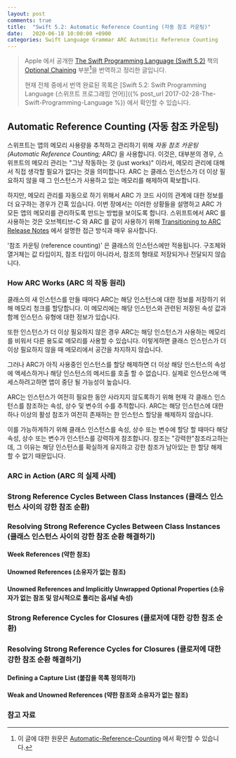 ```yaml
---
layout: post
comments: true
title:  "Swift 5.2: Automatic Reference Counting (자동 참조 카운팅)"
date:   2020-06-18 10:00:00 +0900
categories: Swift Language Grammar ARC Automitic Reference Counting
---
```


> Apple 에서 공개한 [The Swift Programming Language (Swift 5.2)](https://docs.swift.org/swift-book/) 책의 [Optional Chaining](https://docs.swift.org/swift-book/LanguageGuide/AutomaticReferenceCounting.html) 부분[^Automatic-Reference-Counting]을 번역하고 정리한 글입니다.
>
> 현재 전체 중에서 번역 완료된 목록은 [Swift 5.2: Swift Programming Language (스위프트 프로그래밍 언어)]({% post_url 2017-02-28-The-Swift-Programming-Language %}) 에서 확인할 수 있습니다.

## Automatic Reference Counting (자동 참조 카운팅)

스위프트는 앱의 메모리 사용량을 추적하고 관리하기 위해 _자동 참조 카운팅 (Automatic Reference Counting; ARC)_ 을 사용합니다. 이것은, 대부분의 경우, 스위프트의 메모리 관리는 "그냥 작동하는 것 (just works)" 이라서, 메모리 관리에 대해서 직접 생각할 필요가 없다는 것을 의미합니다. ARC 는 클래스 인스턴스가 더 이상 필요하지 않을 때 그 인스턴스가 사용하고 있는 메모리를 해제하여 확보합니다.

하지만, 메모리 관리를 자동으로 하기 위해서 ARC 가 코드 사이의 관계에 대한 정보를 더 요구하는 경우가 간혹 있습니다. 이번 장에서는 이러한 상황들을 설명하고 ARC 가 모든 앱의 메모리를 관리하도록 만드는 방법을 보이도록 합니다. 스위프트에서 ARC 를 사용하는 것은 오브젝티브-C 와 ARC 를 같이 사용하기 위해 [Transitioning to ARC Release Notes](https://developer.apple.com/library/archive/releasenotes/ObjectiveC/RN-TransitioningToARC/Introduction/Introduction.html) 에서 설명한 접근 방식과 매우 유사합니다.

'참조 카운팅 (reference counting)' 은 클래스의 인스턴스에만 적용됩니다. 구조체와 열거체는 값 타입이지, 참조 타입이 아니라서, 참조의 형태로 저장되거나 전달되지 않습니다.

### How ARC Works (ARC 의 작동 원리)

클래스의 새 인스턴스를 만들 때마다 ARC는 해당 인스턴스에 대한 정보를 저장하기 위해 메모리 청크를 할당합니다. 이 메모리에는 해당 인스턴스와 관련된 저장된 속성 값과 함께 인스턴스 유형에 대한 정보가 있습니다.

또한 인스턴스가 더 이상 필요하지 않은 경우 ARC는 해당 인스턴스가 사용하는 메모리를 비워서 다른 용도로 메모리를 사용할 수 있습니다. 이렇게하면 클래스 인스턴스가 더 이상 필요하지 않을 때 메모리에서 공간을 차지하지 않습니다.

그러나 ARC가 아직 사용중인 인스턴스를 할당 해제하면 더 이상 해당 인스턴스의 속성에 액세스하거나 해당 인스턴스의 메서드를 호출 할 수 없습니다. 실제로 인스턴스에 액세스하려고하면 앱이 중단 될 가능성이 높습니다.

ARC는 인스턴스가 여전히 필요한 동안 사라지지 않도록하기 위해 현재 각 클래스 인스턴스를 참조하는 속성, 상수 및 변수의 수를 추적합니다. ARC는 해당 인스턴스에 대한 하나 이상의 활성 참조가 여전히 존재하는 한 인스턴스 할당을 해제하지 않습니다.

이를 가능하게하기 위해 클래스 인스턴스를 속성, 상수 또는 변수에 할당 할 때마다 해당 속성, 상수 또는 변수가 인스턴스를 강력하게 참조합니다. 참조는 "강력한"참조라고하는데, 그 이유는 해당 인스턴스를 확실하게 유지하고 강한 참조가 남아있는 한 할당 해제 할 수 없기 때문입니다.

### ARC in Action (ARC 의 실제 사례)

### Strong Reference Cycles Between Class Instances (클래스 인스턴스 사이의 강한 참조 순환)

### Resolving Strong Reference Cycles Between Class Instances (클래스 인스턴스 사이의 강한 참조 순환 해결하기)

#### Week References (약한 참조)

#### Unowned References (소유자가 없는 참조)

#### Unowned References and Implicitly Unwrapped Optional Properties (소유자가 없는 참조 및 암시적으로 풀리는 옵셔널 속성)

### Strong Reference Cycles for Closures (클로저에 대한 강한 참조 순환)

### Resolving Strong Reference Cycles for Closures (클로저에 대한 강한 참조 순환 해결하기)

#### Defining a Capture List (붙잡을 목록 정의하기)

#### Weak and Unowned References (약한 참조와 소유자가 없는 참조)

### 참고 자료

[^Automatic-Reference-Counting]: 이 글에 대한 원문은 [Automatic-Reference-Counting](https://docs.swift.org/swift-book/LanguageGuide/AutomaticReferenceCounting.html) 에서 확인할 수 있습니다.
